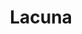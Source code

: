 ---
title: Lacuna
artist: Childhood
image: "/uploads/lacuna.jpg"
catalogue-number: HA019
format: 12" / Digital
---